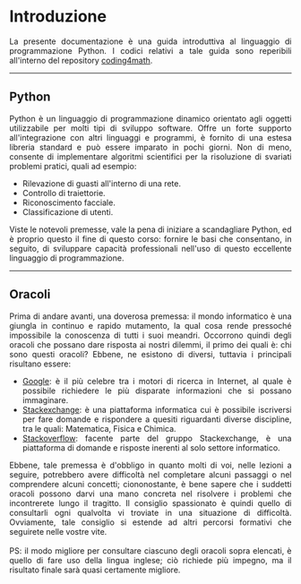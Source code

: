 # Introduzione

<div style="text-align: justify;"> 
La presente documentazione è una guida introduttiva al linguaggio di programmazione Python. I codici relativi a tale guida sono reperibili all'interno del repository <a href="https://github.com/cubocicloide/coding4math">coding4math</a>.
</div>

------
## Python

<div style="text-align: justify;"> 
Python è un linguaggio di programmazione dinamico orientato agli oggetti utilizzabile per molti tipi di sviluppo software. Offre un forte supporto all'integrazione con altri linguaggi e programmi, è fornito di una estesa libreria standard e può essere imparato in pochi giorni. Non di meno, consente di implementare algoritmi scientifici per la risoluzione di svariati problemi pratici, quali ad esempio:
</div>

* Rilevazione di guasti all'interno di una rete.
* Controllo di traiettorie.
* Riconoscimento facciale.
* Classificazione di utenti.

<div style="text-align: justify;">
Viste le notevoli premesse, vale la pena di iniziare a scandagliare Python, ed è proprio questo il fine di questo corso: fornire le basi che consentano, in seguito, di sviluppare capacità professionali nell'uso di questo eccellente linguaggio di programmazione.
</div>

------
## Oracoli

<div style="text-align: justify;">
Prima di andare avanti, una doverosa premessa: il mondo informatico è una giungla in continuo e rapido mutamento, la qual cosa rende pressoché impossibile la conoscenza di tutti i suoi meandri. Occorrono quindi degli oracoli che possano dare risposta ai nostri dilemmi, il primo dei quali è: chi sono questi oracoli? Ebbene, ne esistono di diversi, tuttavia i principali risultano essere:
<ul>
    <li><a href="https://www.google.com/">Google</a>: è il più celebre tra i motori di ricerca in Internet, al quale è possibile richiedere le più disparate informazioni che si possano immaginare.</li>
    <li><a href="https://stackexchange.com/">Stackexchange</a>: è una piattaforma informatica cui è possibile iscriversi per fare domande e rispondere a quesiti riguardanti diverse discipline, tra le quali: Matematica, Fisica e Chimica.</li>
    <li><a href="https://stackoverflow.com/">Stackoverflow</a>: facente parte del gruppo Stackexchange, è una piattaforma di domande e risposte inerenti al solo settore informatico.</li>
</ul>
Ebbene, tale premessa è d'obbligo in quanto molti di voi, nelle lezioni a seguire, potrebbero avere difficoltà nel completare alcuni passaggi o nel comprendere alcuni concetti; ciononostante, è bene sapere che i suddetti oracoli possono darvi una mano concreta nel risolvere i problemi che incontrerete lungo il tragitto. Il consiglio spassionato è quindi quello di consultarli ogni qualvolta vi troviate in una situazione di difficoltà. Ovviamente, tale consiglio si estende ad altri percorsi formativi che seguirete nelle vostre vite.<br><br>
PS: il modo migliore per consultare ciascuno degli oracoli sopra elencati, è quello di fare uso della lingua inglese; ciò richiede più impegno, ma il risultato finale sarà quasi certamente migliore.
</div>



<!-- ---
## Equation

$$
\begin{align}\tag{1}
\label{eq:pythagoras}
x^2 + y^2 = z^2
\end{align} 
$$

Referring to Eq. $\eqref{eq:pythagoras}$. -->



<link rel="stylesheet" href="https://maxcdn.bootstrapcdn.com/bootstrap/4.0.0/css/bootstrap.min.css" integrity="sha384-Gn5384xqQ1aoWXA+058RXPxPg6fy4IWvTNh0E263XmFcJlSAwiGgFAW/dAiS6JXm" crossorigin="anonymous">

<script src="https://code.jquery.com/jquery-3.2.1.slim.min.js" integrity="sha384-KJ3o2DKtIkvYIK3UENzmM7KCkRr/rE9/Qpg6aAZGJwFDMVNA/GpGFF93hXpG5KkN" crossorigin="anonymous"></script>
<script src="https://cdnjs.cloudflare.com/ajax/libs/popper.js/1.12.9/umd/popper.min.js" integrity="sha384-ApNbgh9B+Y1QKtv3Rn7W3mgPxhU9K/ScQsAP7hUibX39j7fakFPskvXusvfa0b4Q" crossorigin="anonymous"></script>
<script src="https://maxcdn.bootstrapcdn.com/bootstrap/4.0.0/js/bootstrap.min.js" integrity="sha384-JZR6Spejh4U02d8jOt6vLEHfe/JQGiRRSQQxSfFWpi1MquVdAyjUar5+76PVCmYl" crossorigin="anonymous"></script>


